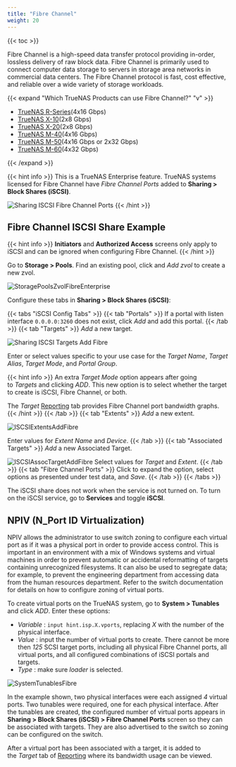 ```yaml
---
title: "Fibre Channel"
weight: 20
---
```


{{< toc >}}

Fibre Channel is a high-speed data transfer protocol providing in-order, lossless delivery of raw block data.
Fibre Channel is primarily used to connect computer data storage to servers in storage area networks in commercial data centers.
The Fibre Channel protocol is fast, cost effective, and reliable over a wide variety of storage workloads.

{{< expand "Which TrueNAS Products can use Fibre Channel?" "v" >}}

* [TrueNAS R-Series](https://www.truenas.com/r-series/)(4x16 Gbps)
* [TrueNAS X-10](https://www.truenas.com/x-series/)(2x8 Gbps)
* [TrueNAS X-20](https://www.truenas.com/x-series/)(2x8 Gbps)
* [TrueNAS M-40](https://www.truenas.com/m-series/)(4x16 Gbps)
* [TrueNAS M-50](https://www.truenas.com/m-series/)(4x16 Gbps or 2x32 Gbps)
* [TrueNAS M-60](https://www.truenas.com/m-series/)(4x32 Gbps)

{{< /expand >}}

{{< hint info >}}
This is a TrueNAS Enterprise feature.
TrueNAS systems licensed for Fibre Channel have *Fibre Channel Ports* added to **Sharing > Block Shares (iSCSI)**.

![Sharing ISCSI Fibre Channel Ports](/images/CORE/12.0/SharingISCSIFibreChannelPorts.png "Sharing ISCSI Fibre Channel Ports")
{{< /hint >}}

## Fibre Channel ISCSI Share Example

{{< hint info >}}
**Initiators** and **Authorized Access** screens only apply to iSCSI and can be ignored when configuring Fibre Channel.
{{< /hint >}}

Go to **Storage > Pools**.
Find an existing pool, click <i class="fa fa-ellipsis-v" aria-hidden="true" title="Options"></i> and *Add zvol* to create a new zvol.

![StoragePoolsZvolFibreEnterprise](/images/CORE/12.0/StoragePoolsZvolFibreEnterprise.png "Creating a Zvol for Fibre Channel")

Configure these tabs in **Sharing > Block Shares (iSCSI)**:

{{< tabs "iSCSI Config Tabs" >}}
{{< tab "Portals" >}}
If a portal with listen interface `0.0.0.0:3260` does not exist, click *Add* and add this portal.
{{< /tab >}}
{{< tab "Targets" >}}
*Add* a new target.

![Sharing ISCSI Targets Add Fibre](/images/CORE/12.0/SharingISCSITargetsAddFibre.png "ISCSI Targets: Fibre")

Enter or select values specific to your use case for the *Target Name*, *Target Alias*, *Target Mode*, and *Portal Group*.

{{< hint info >}}
An extra *Target Mode* option appears after going to *Targets* and clicking *ADD*.
This new option is to select whether the target to create is iSCSI, Fibre Channel, or both.

The *Target* [Reporting](/CORE/Administration/Reporting/) tab provides Fibre Channel port bandwidth graphs.
{{< /hint >}}
{{< /tab >}}
{{< tab "Extents" >}}
*Add* a new extent.

![ISCSIExtentsAddFibre](/images/CORE/12.0/ISCSIExtentsAddFibre.png "ISCSI Extents Add Fibre")

Enter values for *Extent Name* and *Device*.
{{< /tab >}}
{{< tab "Associated Targets" >}}
*Add* a new Associated Target.

![ISCSIAssocTargetAddFibre](/images/CORE/12.0/ISCSIAssocTargetAddFibre.png "ISCSI Assoc Target: Add Fibre")
Select values for *Target* and *Extent*.
{{< /tab >}}
{{< tab "Fibre Channel Ports" >}}
Click <i class="fa fa-chevron-right"></i> to expand the option, select options as presented under test data, and *Save*.
{{< /tab >}}
{{< /tabs >}}

The iSCSI share does not work when the service is not turned on.
To turn on the iSCSI service, go to **Services** and toggle **iSCSI**.

## NPIV (N_Port ID Virtualization)

NPIV allows the administrator to use switch zoning to configure each virtual port as if it was a physical port in order to provide access control.
This is important in an environment with a mix of Windows systems and virtual machines in order to prevent automatic or accidental reformatting of targets containing unrecognized filesystems.
It can also be used to segregate data; for example, to prevent the engineering department from accessing data from the human resources department.
Refer to the switch documentation for details on how to configure zoning of virtual ports.

To create virtual ports on the TrueNAS system, go to **System > Tunables** and click *ADD*.
Enter these options:

* *Variable* : `input hint.isp.X.vports`, replacing *X* with the number of the physical interface.
* *Value* : input the number of virtual ports to create. There cannot be more then *125* SCSI target ports, including all physical Fibre Channel ports, all virtual ports, and all configured combinations of iSCSI portals and targets.
* *Type* : make sure *loader* is selected.

![SystemTunablesFibre](/images/CORE/11.3/SystemTunablesFibre.png "Virtual Ports for Fibre Channel")

In the example shown, two physical interfaces were each assigned *4* virtual ports.
Two tunables were required, one for each physical interface.
After the tunables are created, the configured number of virtual ports appears in **Sharing > Block Shares (iSCSI) > Fibre Channel Ports** screen so they can be associated with targets.
They are also advertised to the switch so zoning can be configured on the switch.

After a virtual port has been associated with a target, it is added to the *Target* tab of [Reporting](/CORE/Administration/Reporting/) where its bandwidth usage can be viewed.
